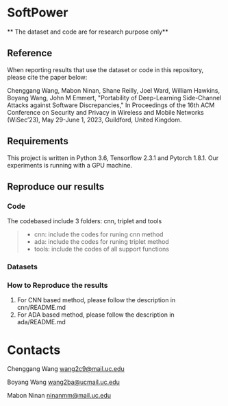 # SoftPower

** The dataset and code are for research purpose only**


## Reference
When reporting results that use the dataset or code in this repository, please cite the paper below:

Chenggang Wang, Mabon Ninan, Shane Reilly, Joel Ward, William Hawkins, Boyang Wang, John M Emmert, "Portability of Deep-Learning Side-Channel Attacks against Software Discrepancies," In Proceedings of the 16th ACM Conference on Security and Privacy in Wireless and Mobile
Networks (WiSec’23), May 29-June 1, 2023, Guildford, United Kingdom.

## Requirements
This project is written in Python 3.6, Tensorflow 2.3.1 and Pytorch 1.8.1. Our experiments is running with a GPU machine.

## Reproduce our results
### Code 
The codebased include 3 folders: cnn, triplet and tools
>
> - cnn: include the codes for runing cnn method
> - ada: include the codes for runing triplet method
> - tools: include the codes of all support functions
>

### Datasets


### How to Reproduce the results
1. For CNN based method, please follow the description in cnn/README.md
2. For ADA based method, please follow the description in ada/README.md


# Contacts
Chenggang Wang wang2c9@mail.uc.edu

Boyang Wang wang2ba@ucmail.uc.edu

Mabon Ninan ninanmm@mail.uc.edu
